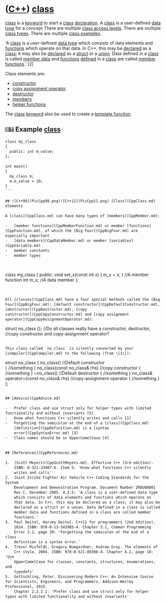 # ([C++](Cpp.md)) [class](CppClass.md)

[class](CppClass.md) is a [keyword](CppKeyword.md) to start a
[class](CppClass.md) [declaration](CppDeclaration.md). A
[class](CppClass.md) is a user-defined [data type](CppDataType.md) for
a concept There are multiple [class access levels](CppAccessLevel.md).
There are multiple [class types](CppClassType.md). There are multiple
[class examples](CppClassExample.md).

'A [class](CppClass.md) is a user-defined [data type](CppDataType.md)
which consists of data elements and [functions](CppFunction.md) which
operate on that data. In C++, this may be [declared](CppDeclaration.md)
as a [class](CppClass.md); it may also be
[declared](CppDeclaration.md) as a [struct](CppStruct.md) or a
[union](CppUnion.md). Data defined in a [class](CppClass.md) is called
[member data](CppMemberData.md) and [functions](CppFunction.md)
[defined](CppDefinition.md) in a [class](CppClass.md) are called
[member functions](CppMemberFunction.md).' \[2\]

Class elements are:

-   [constructor](CppConstructor.md)
-   [copy assignment operator](CppCopyAssignmentOperator.md)
-   [destructor](CppDestructor.md)
-   [members](CppMember.md)
-   [helper functions](CppHelperFunction.md)

The [class](CppClass.md) [keyword](CppKeyword.md) also be used to
create a [template function](CppTemplateFunction.md).

## ![C++98](PicCpp98.png)![C++11](PicCpp11.png) Example [class](CppClass.md)

```
class my_class
{
  public: int m_value;
};

int main()
{
  my_class m;
  m.m_value = 10;
}
``` 

## ![C++98](PicCpp98.png)![C++11](PicCpp11.png) [Class](CppClass.md) elements

A [class](CppClass.md) can have many types of [members](CppMember.md):

-   [member functions](CppMemberFunction.md) or member [functions](CppFunction.md), of which the [Big Four](CppBigFour.md) are especially important
-   [data members](CppDataMember.md) or member [variables](CppVariable.md)
-   member constants
-   member types

 
```
class my_class
{
public:
  void set_x(const int x) { m_x = x; } //A member function
  int m_x;                             //A data member
};
```
 

All [classes](CppClass.md) have a four special methods called the [Big
Four](CppBigFour.md): [default constructor](CppDefaultConstructor.md),
[destructor](CppDestructor.md), [copy
constructor](CppCopyConstructor.md) and [copy assignment
operator](CppCopyAssignmentOperator.md):

```
struct no_class {}; //Do all classes really have a constructor, destructor,
                    //copy constructor and copy-assignment operator?
```
 
This class called `no_class` is silently converted by your
[compiler](CppCompiler.md) to the following (from \[1\]):

```

struct no_class
{
  no_class()                               //Default constructor                 
  {
    //something
  }
  no_class(const no_class& rhs)            //copy constructor
  {
    //something
  }
  ~no_class()                              //Default destructor
  {
    //something
  }
  no_class& operator=(const no_class& rhs) //copy-assignment operator
  {
    //something
  }
};
``` 

## [Advice](CppAdvice.md)

-   Prefer class and use struct only for helper types with limited functionality and without invariants [5]
-   Know what functions C++ silently writes and calls [1]
-   Forgetting the semicolon at the end of a [class](CppClass.md)
    [definition](CppDefinition.md) is a [syntax
    error](CppSyntaxError.md) [3]
-   Class names should be in UpperCamelCase [4]


## [References](CppReferences.md)

1.  [Scott Meyers](CppScottMeyers.md). Effective C++ (3rd edition).
    ISBN: 0-321-33487-6. Item 5: 'Know what functions C++ silently
    writes and calls'
2.  Joint Strike Fighter Air Vehicle C++ Coding Standards for the System
    Development and Demonstration Program. Document Number 2RDU00001
    Rev C. December 2005. 4.3.5: 'A class is a user-defined data type
    which consists of data elements and functions which operate on
    that data. In C++, this may be declared as a class; it may also be
    declared as a struct or a union. Data defined in a class is called
    member data and functions defined in a class are called member
    functions.'
3.  Paul Deitel, Harvey Deitel. C++11 for programmers (2nd edition).
    2014. ISBN: 978-0-13-343985-4. Chapter 3.1, Common Programming
    Error 3.1. page 39: 'Forgetting the semicolon at the end of a class
    definition is a syntax error.'
4.  Trevor Misfeldt, Gregory Bumgardner, Andrew Gray. The elements of
    C++ style. 2004. ISBN: 978-0-521-89308-4. Chapter 4.2, page 18: 'Use
    UpperCamelCase for classes, constants, structures, enumerations, and
    typedefs'
5.  Gottschling, Peter. Discovering Modern C++: An Intensive Course for Scientists, Engineers, and Programmers. Addison-Wesley Professional, 2015.
    Chapter 2.2.2.1: 'Prefer class and use struct only for helper types with limited functionality and without invariants'


